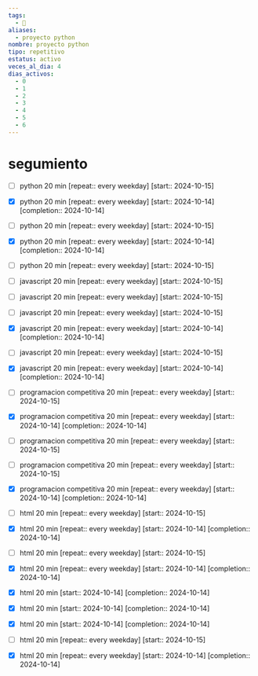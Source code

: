 ```yaml
---
tags:
  - 🚀
aliases:
  - proyecto python
nombre: proyecto python
tipo: repetitivo
estatus: activo
veces_al_dia: 4
dias_activos:
  - 0
  - 1
  - 2
  - 3
  - 4
  - 5
  - 6
---
```

# segumiento

- [ ] python 20 min  [repeat:: every weekday]  [start:: 2024-10-15]
- [x] python 20 min  [repeat:: every weekday]  [start:: 2024-10-14]  [completion:: 2024-10-14]
- [ ] python 20 min  [repeat:: every weekday]  [start:: 2024-10-15]
- [x] python 20 min  [repeat:: every weekday]  [start:: 2024-10-14]  [completion:: 2024-10-14]
- [ ] python 20 min  [repeat:: every weekday]  [start:: 2024-10-15]
- [ ] javascript 20 min  [repeat:: every weekday]  [start:: 2024-10-15]
- [ ] javascript 20 min  [repeat:: every weekday]  [start:: 2024-10-15]
- [ ] javascript 20 min  [repeat:: every weekday]  [start:: 2024-10-15]
- [x] javascript 20 min  [repeat:: every weekday]  [start:: 2024-10-14]  [completion:: 2024-10-14]
- [ ] javascript 20 min  [repeat:: every weekday]  [start:: 2024-10-15]
- [x] javascript 20 min  [repeat:: every weekday]  [start:: 2024-10-14]  [completion:: 2024-10-14]
- [ ] programacion competitiva 20 min  [repeat:: every weekday]  [start:: 2024-10-15]
- [x] programacion competitiva 20 min  [repeat:: every weekday]  [start:: 2024-10-14]  [completion:: 2024-10-14]
- [ ] programacion competitiva 20 min  [repeat:: every weekday]  [start:: 2024-10-15]
- [ ] programacion competitiva 20 min  [repeat:: every weekday]  [start:: 2024-10-15]
- [x] programacion competitiva 20 min  [repeat:: every weekday]  [start:: 2024-10-14]  [completion:: 2024-10-14]
- [ ] html 20 min  [repeat:: every weekday]  [start:: 2024-10-15]
- [x] html 20 min  [repeat:: every weekday]  [start:: 2024-10-14]  [completion:: 2024-10-14]
- [ ] html 20 min  [repeat:: every weekday]  [start:: 2024-10-15]
- [x] html 20 min  [repeat:: every weekday]  [start:: 2024-10-14]  [completion:: 2024-10-14]
- [x] html 20 min  [start:: 2024-10-14]  [completion:: 2024-10-14]
- [x] html 20 min  [start:: 2024-10-14]  [completion:: 2024-10-14]
- [x] html 20 min  [start:: 2024-10-14]  [completion:: 2024-10-14]
- [ ] html 20 min  [repeat:: every weekday]  [start:: 2024-10-15]
- [x] html 20 min  [repeat:: every weekday]  [start:: 2024-10-14]  [completion:: 2024-10-14]

